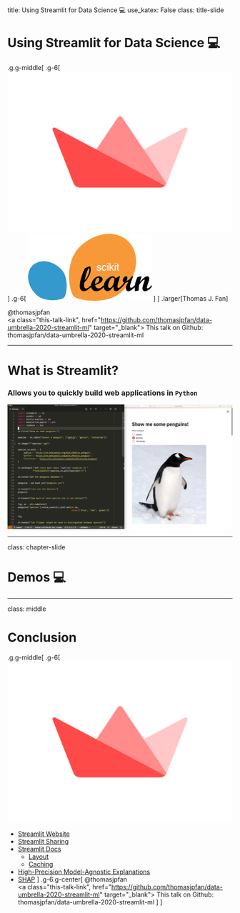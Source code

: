 title: Using Streamlit for Data Science 💻
use_katex: False
class: title-slide

# Using Streamlit for Data Science 💻

.g.g-middle[
.g-6[
![:scale 80%](images/streamlit.png)
]
.g-6[
![](images/scikit-learn-logo-notext.png)
]
]
.larger[Thomas J. Fan]<br>

@thomasjpfan<br>
<a href="https://www.github.com/thomasjpfan" target="_blank"><span class="icon icon-github icon-left"></span></a>
<a href="https://www.twitter.com/thomasjpfan" target="_blank"><span class="icon icon-twitter"></span></a>
<a class="this-talk-link", href="https://github.com/thomasjpfan/data-umbrella-2020-streamlit-ml" target="_blank">
This talk on Github: thomasjpfan/data-umbrella-2020-streamlit-ml</a>

---

# What is Streamlit?

### Allows you to quickly build web applications in `Python`

![:scale 90%](images/streamlit_dual_window.png)

---

class: chapter-slide

# Demos 💻

---

class: middle

# Conclusion

.g.g-middle[
.g-6[
![:scale 30%](images/streamlit.png)
- [Streamlit Website](https://www.streamlit.io)
- [Streamlit Sharing](https://www.streamlit.io/sharing)
- [Streamlit Docs](https://docs.streamlit.io/en/stable/)
    - [Layout](https://docs.streamlit.io/en/stable/api.html#lay-out-your-app)
    - [Caching](https://docs.streamlit.io/en/stable/caching.html)
- [High-Precision Model-Agnostic Explanations](https://github.com/marcotcr/anchor)
- [SHAP](https://shap.readthedocs.io/en/latest/)
]
.g-6.g-center[
<a href="https://www.github.com/thomasjpfan" target="_blank"><span class="icon icon-github icon-left"></span></a>
<a href="https://www.twitter.com/thomasjpfan" target="_blank"><span class="icon icon-twitter"></span></a>
@thomasjpfan<br>
<a class="this-talk-link", href="https://github.com/thomasjpfan/data-umbrella-2020-streamlit-ml" target="_blank">
This talk on Github: thomasjpfan/data-umbrella-2020-streamlit-ml</a>
]
]
